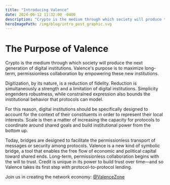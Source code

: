 ```yaml
---
title: "Introducing Valence"
date: 2024-06-12 11:32:00 -0400
description: "Crypto is the medium through which society will produce the next generation of digital institutions. Valence's purpose is to maximize long-term, permissionless collaboration by empowering these new institutions."
heroImagePath: /img/blog/intro_post_graphic.svg
---
```


# The Purpose of Valence

Crypto is the medium through which society will produce the next generation of digital institutions. Valence's purpose is to maximize long-term, permissionless collaboration by empowering these new institutions.

Digitization, by its nature, is a reduction of fidelity. Reduction is simultaneously a strength and a limitation of digital institutions. Simplicity engenders robustness, while constrained expression also bounds the institutional behavior that protocols can model.

For this reason, digital institutions should be specifically designed to account for the context of their constituents in order to represent their local interests. Scale is then a matter of increasing the capacity for protocols to coordinate around shared goals and build institutional power from the bottom up.

Today, bridges are designed to facilitate the permissionless transport of messages or security among protocols. Valence is a new kind of symbolic bridge, a tool that enables the free flow of economic and political capital toward shared ends. Long-term, permissionless collaboration begins with the will to trust. Credit is unique in its power to build trust over time—and so Valence takes its first step with protocol-to-protocol lending.

Join us in creating the network economy: [@ValenceZone](https://x.com/ValenceZone)
